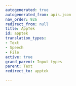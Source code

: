 ```yaml
---
autogenerated: true
autogenerated_from: apis.json
nav_order: 926
redirect_from: null
title: AppTek
id: apptek
translation_types:
- Text
- Speech
- File
active: true
grand_parent: Input types
parent: Text
redirect_to: apptek

---
```


